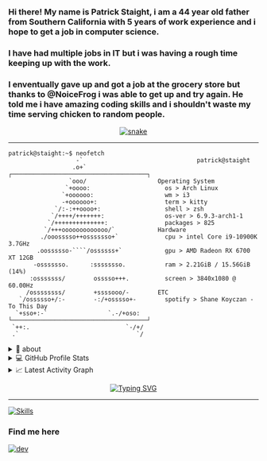 ### Hi there! My name is Patrick Staight, i am a 44 year old father from Southern California with 5 years of work experience and i hope to get a job in computer science.
### I have had multiple jobs in IT but i was having a rough time keeping up with the work.
### I enventually gave up and got a job at the grocery store but thanks to @NoiceFrog i was able to get up and try again. He told me i have amazing coding skills and i shouldn't waste my time serving chicken to random people.

<div align="center">
  <a href="https://github.com/pstaight">
  <img  src="https://raw.githubusercontent.com/MannuVilasara/MannuVilasara/f2d01ce2f26022eba3a758b7cae35779dcea97cd/grid-snake.svg"
       alt="snake" /></a>
</div>

-----
```console
patrick@staight:~$ neofetch
                   -`                     ​​ ​ ​ ​ ​ ​ ​​     patrick@staight 
                  .o+`                  ┌──────────────────────────────────────┐ 
                 `ooo/                    Operating System 
                `+oooo:                   ​​ ​ os >​ Arch Linux 
               `+oooooo:                  ​​ ​ wm >​ i3 
               -+oooooo+:                 ​ ​ term >​ kitty 
             `/:-:++oooo+:                ​ ​ shell >​ zsh 
            `/++++/+++++++:               ​ ​ os-ver >​ 6.9.3-arch1-1 
           `/++++++++++++++:              ​ ​ packages >​ 825 
          `/+++ooooooooooooo/`            Hardware 
         ./ooosssso++osssssso+`           ​​ ​ cpu >​ intel Core i9-10900K 3.7GHz 
        .oossssso-````/ossssss+`          ​​ ​ gpu >​ AMD Radeon RX 6700 XT 12GB 
       -osssssso.      :ssssssso.         ​​ ​ ram >​ 2.21GiB / 15.56GiB (14%) 
      :osssssss/        osssso+++.        ​​ ​ screen >​ 3840x1080 @ 60.00Hz 
     /ossssssss/        +ssssooo/-        ETC 
   `/ossssso+/:-        -:/+osssso+-      ​​ ​ spotify >​ Shane Koyczan - To This Day 
  `+sso+:-`                 `.-/+oso:   └──────────────────────────────────────┘ 
 `++:.                           `-/+/
 .`                                 `/

```               

<details>
  <summary>🧮 about</summary>
<div>
<samp>
<h2 align="center">About this Account</h2>
 <p align="center">
  <a href="github.com/pstaight" target="blank"><img align="center" 
     src="https://komarev.com/ghpvc/?username=pstaight&style=for-the-badge&label=PROFILE+VIEWS" height="25"
     alt="views count" /></a>
  </p>
 </samp>
</div>
</details>
  
<details> 
  <summary>💻 GitHub Profile Stats</summary>
  <div>
  <samp>
    <h2 align="center"> Github stats </h2>
      <br/>
    <details open>
  <summary><h3>Languages</h3></summary>
            <p align="center">
        <a href="https://github.com/pstaight/">
          <img src="https://github-readme-stats.vercel.app/api/top-langs/?username=pstaight&langs_count=6&theme=gruvbox&layout=compact&hide_border=true"
          alt="Noice :: overall Top Langs " /></a>
      </p>
        <p align="center">
          <a href="https://github.com/pstaight/">
          <img width="45%" src="https://github-profile-summary-cards.vercel.app/api/cards/repos-per-language?username=pstaight&theme=gruvbox&layout=compact&hide_border=true"
          alt="pstaight :: Top Langs by repo" />
          <img width="45%" src="https://github-profile-summary-cards.vercel.app/api/cards/most-commit-language?username=pstaight&theme=gruvbox&layout=compact&hide_border=true"
          alt="pstaight :: Top Langs by commit" />
          </a>
        </p>
</details>
    <details open>
  <summary><h3>stasistic</h3></summary>
        <p align="center">
          <a href="https://github.com/pstaight/">
          <img width="49.5%" src="https://github-readme-stats.vercel.app/api?username=pstaight&show_icons=true&theme=gruvbox&hide_border=true" />
          <img width="49.5%" src="https://github-readme-streak-stats.herokuapp.com/?user=pstaight&theme=gruvbox&hide_border=true" />
          </a>
       </p>
     <br>
     </samp>
  </div>    
</details>

<details>
  <summary>📈 Latest Activity Graph</summary>
  <samp>
  <br/>
  <h2 align="center"> latest contribution </h2>
<a href="https://github.com/ashutosh00710/github-readme-activity-graph">
  <img alt="azzar's Activity Graph" src="https://github-readme-activity-graph.vercel.app/graph/?username=pstaight&bg_color=000&color=fff&line=00E676&point=fff&hide_border=true" /></a>
<br/>
  </samp>
  </details>



  
 <p align="center"><a href="https://git.io/typing-svg"><img src="https://readme-typing-svg.demolab.com?font=Fira+Code&pause=1000&color=0E7334&center=true&vCenter=true&width=435&lines=knows+C+CPP;also+knows+SQL+and+PHP;Arch+Linux+user" alt="Typing SVG" /></a></p>
  
  
-----

[![Skills](https://skillicons.dev/icons?i=arch,linux,c,cpp,sql,python,neovim,vscode,git,github,githubactions)](https://skillicons.dev)

### Find me here
[![dev](https://skillicons.dev/icons?i=linkedin)](https://www.linkedin.com/in/patrickstaight/)

